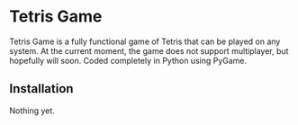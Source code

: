 # Tetris Game

Tetris Game is a fully functional game of Tetris that can be played on any 
system. At the current moment, the game does not support multiplayer, but
hopefully will soon. Coded completely in Python using PyGame.

## Installation

Nothing yet.


